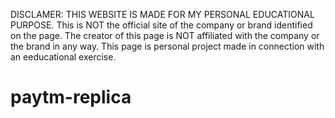 DISCLAMER: THIS WEBSITE IS MADE FOR MY PERSONAL EDUCATIONAL PURPOSE. This is NOT the official site of the company or brand identified on the page. The creator of this page is NOT affiliated with the company or the brand in any way. This page is personal project made in connection with an eeducational exercise.
# paytm-replica

